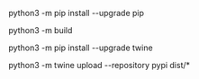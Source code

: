 python3 -m pip install --upgrade pip

python3 -m build

python3 -m pip install --upgrade twine

python3 -m twine upload --repository pypi dist/*